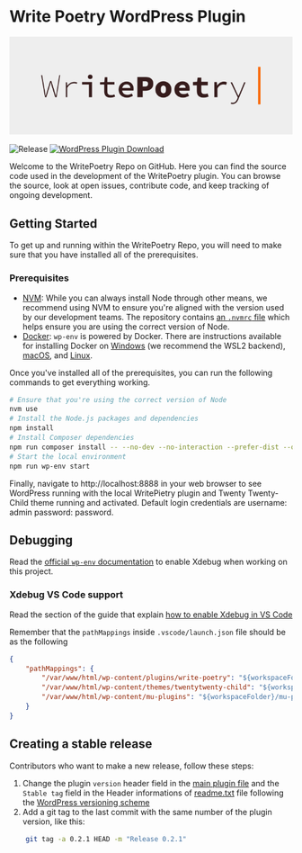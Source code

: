 # Write Poetry WordPress Plugin

![Banner](assets/banner-772x250.png)

![Release](https://github.com/giacomo-secchi/write-poetry/actions/workflows/release.yml/badge.svg)
[![WordPress Plugin Download](https://img.shields.io/badge/Download_WordPress_Plugin-write--poetry.zip-FA6900)](https://github.com/giacomo-secchi/write-poetry/releases/latest/download/write-poetry.zip)


Welcome to the WritePoetry Repo on GitHub. Here you can find the source code used in the development of the WritePoetry plugin. You can browse the source, look at open issues, contribute code, and keep tracking of ongoing development.

## Getting Started

To get up and running within the WritePoetry Repo, you will need to make sure that you have installed all of the prerequisites.

### Prerequisites

-   [NVM](https://github.com/nvm-sh/nvm#installing-and-updating): While you can always install Node through other means, we recommend using NVM to ensure you're aligned with the version used by our development teams. The repository contains [an `.nvmrc` file](.nvmrc) which helps ensure you are using the correct version of Node.
-   [Docker](https://docs.docker.com/get-docker/):     `wp-env` is powered by Docker. There are instructions available for installing Docker on [Windows](https://docs.docker.com/desktop/install/windows-install/) (we recommend the WSL2 backend), [macOS](https://docs.docker.com/docker-for-mac/install/), and [Linux](https://docs.docker.com/desktop/install/linux-install/).

Once you've installed all of the prerequisites, you can run the following commands to get everything working.

```bash
# Ensure that you're using the correct version of Node
nvm use
# Install the Node.js packages and dependencies
npm install
# Install Composer dependencies
npm run composer install -- --no-dev --no-interaction --prefer-dist --optimize-autoloader
# Start the local environment
npm run wp-env start
```
Finally, navigate to http://localhost:8888 in your web browser to see WordPress running with the local WritePietry plugin and Twenty Twenty-Child theme running and activated. Default login credentials are username: admin password: password.

## Debugging
Read the [official `wp-env` documentation](https://github.com/WordPress/gutenberg/tree/trunk/packages/env#using-xdebug) to enable Xdebug when working on this project.

### Xdebug VS Code support

Read the section of the guide that explain [how to enable Xdebug in VS Code](https://github.com/WordPress/gutenberg/blob/trunk/packages/env/README.md#xdebug-ide-support)

Remember that the `pathMappings` inside `.vscode/launch.json` file should be as the following
```json
{
	"pathMappings": {
		"/var/www/html/wp-content/plugins/write-poetry": "${workspaceFolder}/",
		"/var/www/html/wp-content/themes/twentytwenty-child": "${workspaceFolder}/themes/twentytwenty-child/",
		"/var/www/html/wp-content/mu-plugins": "${workspaceFolder}/mu-plugins/"
	}
}
```


## Creating a stable release

Contributors who want to make a new release, follow these steps:

1. Change the plugin `version` header field in the [main plugin file](write-poetry.php) and the `Stable tag` field in the Header informations of [readme.txt](readme.txt) file following the [WordPress versioning scheme](https://make.wordpress.org/core/handbook/about/release-cycle/version-numbering/)
2. Add a git tag to the last commit with the same number of the plugin version, like this:
```bash
	git tag -a 0.2.1 HEAD -m "Release 0.2.1"
```

